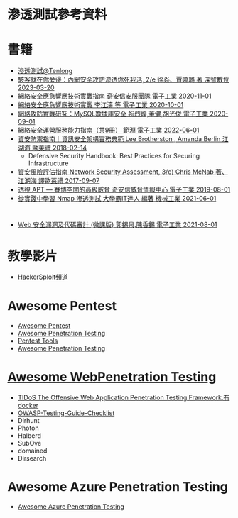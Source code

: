 # 滲透測試參考資料
# 書籍
- [滲透測試@Tenlong](https://www.tenlong.com.tw/search?utf8=%E2%9C%93&keyword=%E6%BB%B2%E9%80%8F%E6%B8%AC%E8%A9%A6)
- [駭客就在你旁邊：內網安全攻防滲透你死我活, 2/e   徐焱、賈曉璐 著  深智數位 2023-03-20](https://www.tenlong.com.tw/products/9786267273234?list_name=srh)
- [網絡安全應急響應技術實戰指南 奇安信安服團隊 電子工業 2020-11-01](https://www.tenlong.com.tw/products/9787121398810?list_name=sp)
- [網絡安全應急響應技術實戰  李江濤 等   電子工業 2020-10-01](https://www.tenlong.com.tw/products/9787121393068?list_name=sp)
- [網絡攻防實戰研究：MySQL數據庫安全  祝烈煌,董健,胡光俊  電子工業 2020-09-01](https://www.tenlong.com.tw/products/9787121355301?list_name=sp)
- [網絡安全運營服務能力指南（共9冊）  範淵  電子工業  2022-06-01](https://www.tenlong.com.tw/products/9787121434280?list_name=sp)
- [資安防禦指南｜資訊安全架構實務典範  Lee Brotherston , Amanda Berlin 江湖海 歐萊禮 2018-02-14](https://www.tenlong.com.tw/products/9789864766963?list_name=rd)
  - Defensive Security Handbook: Best Practices for Securing Infrastructure
- [資安風險評估指南 Network Security Assessment, 3/e) Chris McNab 著、江湖海 譯歐萊禮  2017-09-07](https://www.tenlong.com.tw/products/9789864765478?list_name=rd)
- [透視 APT — 賽博空間的高級威脅   奇安信威脅情報中心 電子工業  2019-08-01](https://www.tenlong.com.tw/products/9787121371011?list_name=sp)
- [從實踐中學習 Nmap 滲透測試 大學霸IT達人 編著  機械工業 2021-06-01](https://www.tenlong.com.tw/products/9787111682202?list_name=srh)
#
- [Web 安全漏洞及代碼審計 (微課版)  郭錫泉,陳香錫  電子工業  2021-08-01](https://www.tenlong.com.tw/products/9787121418488?list_name=rd)
# 教學影片
- [HackerSploit頻道](https://www.youtube.com/HackerSploit)

# Awesome Pentest
- [Awesome Pentest](https://github.com/x0x8x/awesome-pentester)
- [Awesome Penetration Testing](https://github.com/Muhammd/Awesome-Pentest#docker-for-penetration-testing)
- [Pentest Tools](https://github.com/arch3rPro/PentestTools/tree/master)
- [Awesome Penetration Testing](https://github.com/enaqx/awesome-pentest)

# [Awesome WebPenetration Testing](https://github.com/anubi5egypt/awesome-web-pentest)
- [TIDoS The Offensive Web Application Penetration Testing Framework.有docker](https://github.com/0xInfection/TIDoS-Framework)
- [OWASP-Testing-Guide-Checklist](https://github.com/t3l3machus/OWASP-Testing-Guide-Checklist)
- Dirhunt
- Photon
- Halberd
- SubOve
- domained
- Dirsearch
# Awesome Azure Penetration Testing
- [Awesome Azure Penetration Testing](https://github.com/Kyuu-Ji/Awesome-Azure-Pentest)

